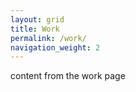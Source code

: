 ```yaml
---
layout: grid
title: Work
permalink: /work/
navigation_weight: 2
---
```


content from the work page
